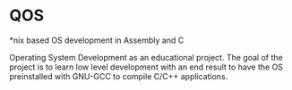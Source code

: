 # QOS
*nix based OS development in Assembly and C

Operating System Development as an educational project. The goal of the project is to learn low level development 
with an end result to have the OS preinstalled with GNU-GCC to compile C/C++ applications.
